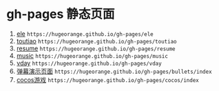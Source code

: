 # gh-pages 静态页面
1. [ele](https://hugeorange.github.io/gh-pages/ele) `https://hugeorange.github.io/gh-pages/ele`
2. [toutiao](https://hugeorange.github.io/gh-pages/toutiao)  `https://hugeorange.github.io/gh-pages/toutiao`
3. [resume](https://hugeorange.github.io/gh-pages/resume)  `https://hugeorange.github.io/gh-pages/resume`
4. [music](https://hugeorange.github.io/gh-pages/music)  `https://hugeorange.github.io/gh-pages/music`
5. [vday](https://hugeorange.github.io/gh-pages/vday)  `https://hugeorange.github.io/gh-pages/vday`
6. [弹幕演示页面](https://hugeorange.github.io/gh-pages/bullets/index) `https://hugeorange.github.io/gh-pages/bullets/index`
7. [cocos游戏](https://hugeorange.github.io/gh-pages/cocos/index) `https://hugeorange.github.io/gh-pages/cocos/index`